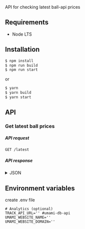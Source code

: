 API for checking latest ball-api prices

## Requirements

- Node LTS

## Installation

```sh
$ npm install
$ npm run build
$ npm run start
```

or

```sh
$ yarn
$ yarn build
$ yarn start
```

## API


### Get latest ball prices

##### API request

`GET /latest`

##### API response

<details>
<summary>JSON</summary>

```json
{"status":"success","response": ```
 
 ```"football_results":{"football":{"date":"เวลา","date1":"19:00น.","leag":"ลีก : ไทยลีก","team":"ทีมลงแข่ง แบงค็อก ยูไนเต็ด กับ ขอนแก่น ยูไนเต็ด","st":"ผลเตะเข้าประตู แบงค็อก ยูไนเต็ด - ขอนแก่น ยูไนเต็ด"},"football1":{"date":"เวลา","date1":"02:00น.","leag":"ลีก : ลาลีกา","team":"ทีมลงแข่ง โอซาซูนา กับ เซบีญา","st":"ผลเตะเข้าประตู โอซาซูนา - เซบีญา"},"football2":{"date":"เวลา","date1":"01:30น.","leag":"ลีก : บุนเดสลีกา","them":"ทีมลงแข่ง ไฟร์บวร์ก กับ โบรุสเซีย ดอร์ทมุนด์","st":"ผลเตะเข้าประตู ไฟร์บวร์ก - โบรุสเซีย ดอร์ทมุนด์"},"football3":{"date":"เวลา","date1":"18:00น.","leag":"ลีก : แชมเปี้ยนชิพ","them":"ทีมลงแข่ง เชียงใหม่ ยูไนเต็ด กับ นครศรีธรรมราช","st":"ผลเตะเข้าประตู เชียงใหม่ ยูไนเต็ด - นครศรีธรรมราช"},"football4":{"date":"เวลา","date1":"02:00น.","leag":"ลีก : ลีกเอิง","them":"ทีมลงแข่ง นองต์ส กับ ลีลล์","st":"ผลเตะเข้าประตู นองต์ส - ลีลล์"}}}}
```

</details>

## Environment variables

create .env file

```
# Analytics (optional)
TRACK_API_URL='' #umami-db-api
UMAMI_WEBSITE_NAME=''
UMAMI_WEBSITE_DOMAIN=''
```
